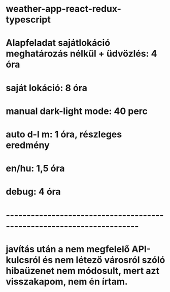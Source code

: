 # weather-app-react-redux-typescript

# Alapfeladat sajátlokáció meghatározás nélkül + üdvözlés: 4 óra
# saját lokáció: 8 óra  
# manual dark-light mode: 40 perc
# auto d-l m: 1 óra, részleges eredmény
# en/hu: 1,5 óra
# debug: 4 óra

# ----------------------------------------------------------------------

# javítás után a nem megfelelő API-kulcsról és nem létező városról szóló hibaüzenet nem módosult, mert azt visszakapom, nem én írtam.

